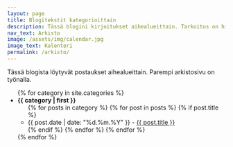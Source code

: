 ```yaml
---
layout: page
title: Blogitekstit kategorioittain
description: Tässä blogini kirjoitukset aihealueittain. Tarkoitus on hieman kehittää arkistojen selaamista käyttäjäystävällisemmäksi. Erilliset sivut löytyvät navigaatiopalkista.
nav_text: Arkisto
image: /assets/img/calendar.jpg
image_text: Kalenteri
permalink: /arkisto/
---
```

Tässä blogista löytyvät postaukset aihealueittain. Parempi arkistosivu on työnalla.

<ul>
{% for category in site.categories %}
  <li> <strong>{{ category | first }}</strong>
    <ul>
    {% for posts in category %}
      {% for post in posts %}
        {% if post.title %}
        <li> {{ post.date | date: "%d.%m.%Y" }} - <a href="{{ post.url }}">{{ post.title }}</a></li>
        {% endif %}
      {% endfor %}
    {% endfor %}
    </ul>
  </li>
{% endfor %}
</ul>
